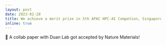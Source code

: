 ```yaml
---
layout: post
date: 2023-02-28
title: We achieve a merit prize in 5th APAC HPC-AI Competion, Singapore
inline: true
---
```


:memo: A collab paper with Duan Lab got accepted by Nature Materials!
